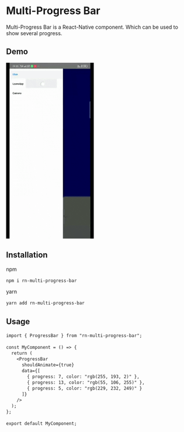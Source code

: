 # Multi-Progress Bar

Multi-Progress Bar is a React-Native component. Which can be used to show several progress.

## Demo

![alt text](./example/files/example.gif)

## Installation

npm

```bash
npm i rn-multi-progress-bar
```

yarn

```bash
yarn add rn-multi-progress-bar
```

## Usage

```
import { ProgressBar } from "rn-multi-progress-bar";

const MyComponent = () => {
  return (
    <ProgressBar
      shouldAnimate={true}
      data={[
        { progress: 7, color: "rgb(255, 193, 2)" },
        { progress: 13, color: "rgb(55, 106, 255)" },
        { progress: 5, color: "rgb(229, 232, 249)" }
      ]}
    />
  );
};

export default MyComponent;
```
